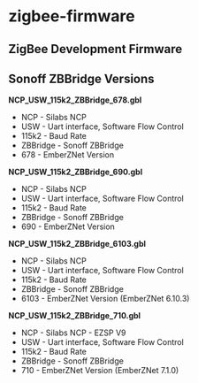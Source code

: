 # zigbee-firmware
## ZigBee Development Firmware

## Sonoff ZBBridge Versions
__NCP_USW_115k2_ZBBridge_678.gbl__
* NCP - Silabs NCP
* USW - Uart interface, Software Flow Control 
* 115k2 - Baud Rate
* ZBBridge - Sonoff ZBBridge
* 678 - EmberZNet Version

__NCP_USW_115k2_ZBBridge_690.gbl__
* NCP - Silabs NCP
* USW - Uart interface, Software Flow Control 
* 115k2 - Baud Rate
* ZBBridge - Sonoff ZBBridge
* 690 - EmberZNet Version


__NCP_USW_115k2_ZBBridge_6103.gbl__
* NCP - Silabs NCP
* USW - Uart interface, Software Flow Control 
* 115k2 - Baud Rate
* ZBBridge - Sonoff ZBBridge
* 6103 - EmberZNet Version (EmberZNet 6.10.3)


__NCP_USW_115k2_ZBBridge_710.gbl__
* NCP - Silabs NCP - EZSP V9
* USW - Uart interface, Software Flow Control 
* 115k2 - Baud Rate
* ZBBridge - Sonoff ZBBridge
* 710 - EmberZNet Version (EmberZNet 7.1.0)